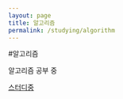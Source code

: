 ```yaml
---
layout: page
title: 알고리즘
permalink: /studying/algorithm
---
```



#알고리즘

알고리즘 공부 중

[스터디중](https://namhyo01.github.io/studying/algorithm)
